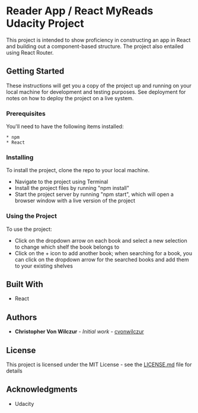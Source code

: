 # Reader App / React MyReads Udacity Project

This project is intended to show proficiency in constructing an app in React and building out a component-based structure. The project also entailed using React Router.

## Getting Started

These instructions will get you a copy of the project up and running on your local machine for development and testing purposes. See deployment for notes on how to deploy the project on a live system.

### Prerequisites

You'll need to have the following items installed:

```
* npm
* React
```

### Installing

To install the project, clone the repo to your local machine.

* Navigate to the project using Terminal
* Install the project files by running "npm install"
* Start the project server by running "npm start", which will open a browser window with a live version of the project

### Using the Project

To use the project:

* Click on the dropdown arrow on each book and select a new selection to change which shelf the book belongs to
* Click on the + icon to add another book; when searching for a book, you can click on the dropdown arrow for the searched books and add them to your existing shelves

## Built With

* React

## Authors

* **Christopher Von Wilczur** - *Initial work* - [cvonwilczur](https://github.com/cvonwilczur)

## License

This project is licensed under the MIT License - see the [LICENSE.md](LICENSE.md) file for details

## Acknowledgments

* Udacity
